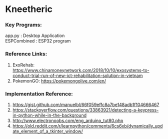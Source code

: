 # Kneetheric
### Key Programs:
app.py : Desktop Application  
ESPCombined : ESP32 program
### Reference Links:
1) ExoRehab: https://www.chinamoneynetwork.com/2018/10/10/exosystems-to-conduct-trial-run-of-new-ict-rehabilitation-solution-in-vietnam
2) PokemonGO: https://pokemongolive.com/en/

### Implementation Reference:
1) https://gist.github.com/manuelbl/66f059effc8a7be148adb1f104666467
2) https://stackoverflow.com/questions/33863921/detecting-a-keypress-in-python-while-in-the-background
3) http://www.electronoobs.com/eng_arduino_tut80.php
4) https://old.reddit.com/r/learnpython/comments/6cs6xb/dynamically_update_element_of_a_tkinter_window/
